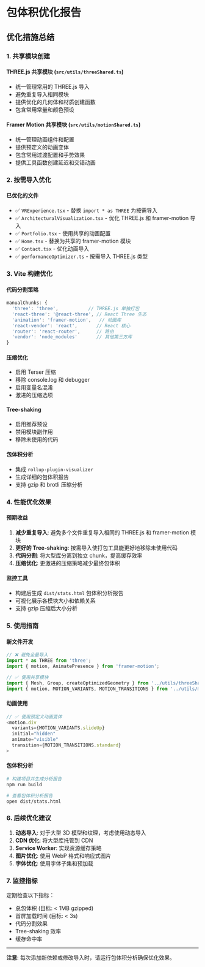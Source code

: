 # 包体积优化报告

## 优化措施总结

### 1. 共享模块创建

#### THREE.js 共享模块 (`src/utils/threeShared.ts`)
- 统一管理常用的 THREE.js 导入
- 避免重复导入相同模块
- 提供优化的几何体和材质创建函数
- 包含常用常量和颜色预设

#### Framer Motion 共享模块 (`src/utils/motionShared.ts`)
- 统一管理动画组件和配置
- 提供预定义的动画变体
- 包含常用过渡配置和手势效果
- 提供工具函数创建延迟和交错动画

### 2. 按需导入优化

#### 已优化的文件
- ✅ `VRExperience.tsx` - 替换 `import * as THREE` 为按需导入
- ✅ `ArchitecturalVisualization.tsx` - 优化 THREE.js 和 framer-motion 导入
- ✅ `Portfolio.tsx` - 使用共享的动画配置
- ✅ `Home.tsx` - 替换为共享的 framer-motion 模块
- ✅ `Contact.tsx` - 优化动画导入
- ✅ `performanceOptimizer.ts` - 按需导入 THREE.js 类型

### 3. Vite 构建优化

#### 代码分割策略
```javascript
manualChunks: {
  'three': 'three',           // THREE.js 单独打包
  'react-three': '@react-three', // React Three 生态
  'animation': 'framer-motion',   // 动画库
  'react-vendor': 'react',       // React 核心
  'router': 'react-router',      // 路由
  'vendor': 'node_modules'       // 其他第三方库
}
```

#### 压缩优化
- 启用 Terser 压缩
- 移除 console.log 和 debugger
- 启用变量名混淆
- 激进的压缩选项

#### Tree-shaking
- 启用推荐预设
- 禁用模块副作用
- 移除未使用的代码

#### 包体积分析
- 集成 `rollup-plugin-visualizer`
- 生成详细的包体积报告
- 支持 gzip 和 brotli 压缩分析

### 4. 性能优化效果

#### 预期收益
1. **减少重复导入**: 避免多个文件重复导入相同的 THREE.js 和 framer-motion 模块
2. **更好的 Tree-shaking**: 按需导入使打包工具能更好地移除未使用代码
3. **代码分割**: 将大型库分离到独立 chunk，提高缓存效率
4. **压缩优化**: 更激进的压缩策略减少最终包体积

#### 监控工具
- 构建后生成 `dist/stats.html` 包体积分析报告
- 可视化展示各模块大小和依赖关系
- 支持 gzip 压缩后大小分析

### 5. 使用指南

#### 新文件开发
```typescript
// ❌ 避免全量导入
import * as THREE from 'three';
import { motion, AnimatePresence } from 'framer-motion';

// ✅ 使用共享模块
import { Mesh, Group, createOptimizedGeometry } from '../utils/threeShared';
import { motion, MOTION_VARIANTS, MOTION_TRANSITIONS } from '../utils/motionShared';
```

#### 动画使用
```typescript
// ✅ 使用预定义动画变体
<motion.div
  variants={MOTION_VARIANTS.slideUp}
  initial="hidden"
  animate="visible"
  transition={MOTION_TRANSITIONS.standard}
>
```

#### 包体积分析
```bash
# 构建项目并生成分析报告
npm run build

# 查看包体积分析报告
open dist/stats.html
```

### 6. 后续优化建议

1. **动态导入**: 对于大型 3D 模型和纹理，考虑使用动态导入
2. **CDN 优化**: 将大型库托管到 CDN
3. **Service Worker**: 实现资源缓存策略
4. **图片优化**: 使用 WebP 格式和响应式图片
5. **字体优化**: 使用字体子集和预加载

### 7. 监控指标

定期检查以下指标：
- 总包体积 (目标: < 1MB gzipped)
- 首屏加载时间 (目标: < 3s)
- 代码分割效果
- Tree-shaking 效率
- 缓存命中率

---

**注意**: 每次添加新依赖或修改导入时，请运行包体积分析确保优化效果。